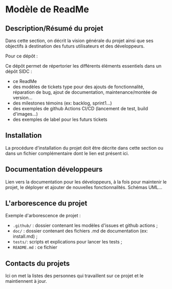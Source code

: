 # Modèle de ReadMe


## Description/Résumé du projet

Dans cette section, on décrit la vision générale du projet ainsi que ses objectifs à destination des futurs utilisateurs et des développeurs.

Pour ce dépôt : 

Ce dépôt permet de répertorier les différents éléments essentiels dans un dépôt SIDC :
* ce ReadMe
* des modèles de tickets type pour des ajouts de fonctionnalité, réparation de bug, ajout de documentation, maintenance/montée de version...
* des milestones témoins (ex: backlog, sprint1...)
* des exemples de github Actions CI/CD (lancement de test, build d'images...)
* des exemples de label pour les futurs tickets


## Installation

La procédure d'installation du projet doit être décrite dans cette section ou dans un fichier complémentaire dont le lien est présent ici.


## Documentation développeurs

Lien vers la documentation pour les développeurs, à la fois pour maintenir le projet, le déployer et ajouter de nouvelles fonctionnalités. Schémas UML...


## L'arborescence du projet

Exemple d'arborescence de projet :

* `.github/` : dossier contenant les modèles d'issues et github actions ;
* `doc/` : dossier contenant des fichiers .md de documentation (ex: install.md) ;
* `tests/`: scripts et explications pour lancer les tests ;
* `README.md` : ce fichier

## Contacts du projets

Ici on met la listes des personnes qui travaillent sur ce projet et le maintiennent à jour.
